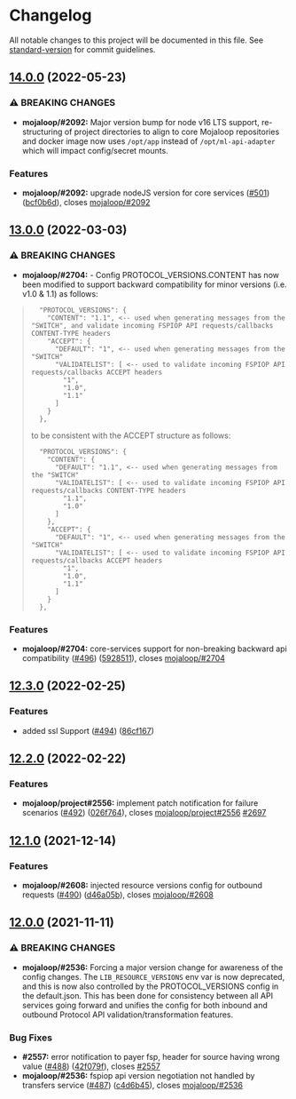 # Changelog

All notable changes to this project will be documented in this file. See [standard-version](https://github.com/conventional-changelog/standard-version) for commit guidelines.

## [14.0.0](https://github.com/mojaloop/ml-api-adapter/compare/v13.0.0...v14.0.0) (2022-05-23)


### ⚠ BREAKING CHANGES

* **mojaloop/#2092:** Major version bump for node v16 LTS support, re-structuring of project directories to align to core Mojaloop repositories and docker image now uses `/opt/app` instead of `/opt/ml-api-adapter` which will impact config/secret mounts.

### Features

* **mojaloop/#2092:** upgrade nodeJS version for core services ([#501](https://github.com/mojaloop/ml-api-adapter/issues/501)) ([bcf0b6d](https://github.com/mojaloop/ml-api-adapter/commit/bcf0b6d021e04ac36e28cfea1d92c2056b590026)), closes [mojaloop/#2092](https://github.com/mojaloop/project/issues/2092)

## [13.0.0](https://github.com/mojaloop/ml-api-adapter/compare/v12.3.0...v13.0.0) (2022-03-03)


### ⚠ BREAKING CHANGES

* **mojaloop/#2704:** - Config PROTOCOL_VERSIONS.CONTENT has now been modified to support backward compatibility for minor versions (i.e. v1.0 & 1.1) as follows:

> ```
>   "PROTOCOL_VERSIONS": {
>     "CONTENT": "1.1", <-- used when generating messages from the "SWITCH", and validate incoming FSPIOP API requests/callbacks CONTENT-TYPE headers
>     "ACCEPT": {
>       "DEFAULT": "1", <-- used when generating messages from the "SWITCH"
>       "VALIDATELIST": [ <-- used to validate incoming FSPIOP API requests/callbacks ACCEPT headers
>         "1",
>         "1.0",
>         "1.1"
>       ]
>     }
>   },
> ```
> 
> to be consistent with the ACCEPT structure as follows:
> 
> ```
>   "PROTOCOL_VERSIONS": {
>     "CONTENT": {
>       "DEFAULT": "1.1", <-- used when generating messages from the "SWITCH"
>       "VALIDATELIST": [ <-- used to validate incoming FSPIOP API requests/callbacks CONTENT-TYPE headers
>         "1.1",
>         "1.0"
>       ]
>     },
>     "ACCEPT": {
>       "DEFAULT": "1", <-- used when generating messages from the "SWITCH"
>       "VALIDATELIST": [ <-- used to validate incoming FSPIOP API requests/callbacks ACCEPT headers
>         "1",
>         "1.0",
>         "1.1"
>       ]
>     }
>   },
> ```

### Features

* **mojaloop/#2704:** core-services support for non-breaking backward api compatibility ([#496](https://github.com/mojaloop/ml-api-adapter/issues/496)) ([5928511](https://github.com/mojaloop/ml-api-adapter/commit/5928511dcb9780d8c9751bc22322e1f0331ef6e3)), closes [mojaloop/#2704](https://github.com/mojaloop/project/issues/\2704)

## [12.3.0](https://github.com/mojaloop/ml-api-adapter/compare/v12.2.0...v12.3.0) (2022-02-25)


### Features

* added ssl Support ([#494](https://github.com/mojaloop/ml-api-adapter/issues/494)) ([86cf167](https://github.com/mojaloop/ml-api-adapter/commit/86cf167de454d24422109c2c425491ed182a2789))

## [12.2.0](https://github.com/mojaloop/ml-api-adapter/compare/v12.1.0...v12.2.0) (2022-02-22)


### Features

* **mojaloop/project#2556:** implement patch notification for failure scenarios ([#492](https://github.com/mojaloop/ml-api-adapter/issues/492)) ([026f764](https://github.com/mojaloop/ml-api-adapter/commit/026f764e26f8e9caefb1b0d222469aadad326a6c)), closes [mojaloop/project#2556](https://github.com/mojaloop/project/issues/2556) [#2697](https://github.com/mojaloop/ml-api-adapter/issues/2697)

## [12.1.0](https://github.com/mojaloop/ml-api-adapter/compare/v12.0.0...v12.1.0) (2021-12-14)


### Features

* **mojaloop/#2608:** injected resource versions config for outbound requests ([#490](https://github.com/mojaloop/ml-api-adapter/issues/490)) ([d46a05b](https://github.com/mojaloop/ml-api-adapter/commit/d46a05ba3d0573ad84beaca60667b1aa1d4b0445)), closes [mojaloop/#2608](https://github.com/mojaloop/project/issues/\2608)

## [12.0.0](https://github.com/mojaloop/ml-api-adapter/compare/v11.2.0...v12.0.0) (2021-11-11)


### ⚠ BREAKING CHANGES

* **mojaloop/#2536:** Forcing a major version change for awareness of the config changes. The `LIB_RESOURCE_VERSIONS` env var is now deprecated, and this is now also controlled by the PROTOCOL_VERSIONS config in the default.json. This has been done for consistency between all API services going forward and unifies the config for both inbound and outbound Protocol API validation/transformation features.

### Bug Fixes

* **#2557:** error notification to payer fsp, header for source having  wrong value ([#488](https://github.com/mojaloop/ml-api-adapter/issues/488)) ([42f079f](https://github.com/mojaloop/ml-api-adapter/commit/42f079f10ab30588b9403c5fcfca5f26364701a3)), closes [#2557](https://github.com/mojaloop/ml-api-adapter/issues/2557)
* **mojaloop/#2536:** fspiop api version negotiation not handled by transfers service ([#487](https://github.com/mojaloop/ml-api-adapter/issues/487)) ([c4d6b45](https://github.com/mojaloop/ml-api-adapter/commit/c4d6b45605606f06cde0a4cbeb76a9470c76c23b)), closes [mojaloop/#2536](https://github.com/mojaloop/project/issues/\2536)
